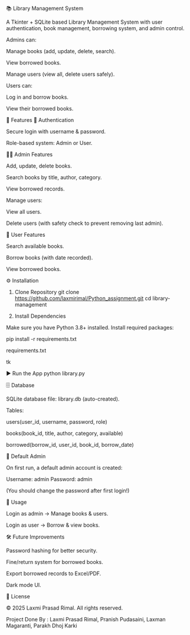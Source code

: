 📚 Library Management System

A Tkinter + SQLite based Library Management System with user authentication, book management, borrowing system, and admin control.

Admins can:

Manage books (add, update, delete, search).

View borrowed books.

Manage users (view all, delete users safely).

Users can:

Log in and borrow books.

View their borrowed books.

🚀 Features
🔑 Authentication

Secure login with username & password.

Role-based system: Admin or User.

👨‍💻 Admin Features

Add, update, delete books.

Search books by title, author, category.

View borrowed records.

Manage users:

View all users.

Delete users (with safety check to prevent removing last admin).

🙋 User Features

Search available books.

Borrow books (with date recorded).

View borrowed books.

⚙️ Installation
1. Clone Repository
git clone https://github.com/laxmirimal/Python_assignment.git
cd library-management

2. Install Dependencies

Make sure you have Python 3.8+ installed.
Install required packages:

pip install -r requirements.txt


requirements.txt

tk

▶️ Run the App
python library.py

🗄️ Database

SQLite database file: library.db (auto-created).

Tables:

users(user_id, username, password, role)

books(book_id, title, author, category, available)

borrowed(borrow_id, user_id, book_id, borrow_date)

👤 Default Admin

On first run, a default admin account is created:

Username: admin
Password: admin


(You should change the password after first login!)

📌 Usage

Login as admin → Manage books & users.

Login as user → Borrow & view books.

🛠️ Future Improvements

Password hashing for better security.

Fine/return system for borrowed books.

Export borrowed records to Excel/PDF.

Dark mode UI.

📄 License

© 2025 Laxmi Prasad Rimal. All rights reserved.

Project Done By : Laxmi Prasad Rimal, Pranish Pudasaini, Laxman Magaranti, Parakh Dhoj Karki